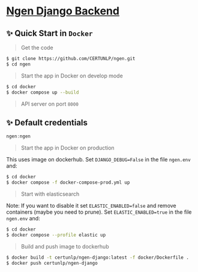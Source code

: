 # [Ngen Django Backend](https://github.com/CERTUNLP/ngen)

## ✨ Quick Start in `Docker`

> Get the code

```bash
$ git clone https://github.com/CERTUNLP/ngen.git
$ cd ngen
```

> Start the app in Docker on develop mode

```bash
$ cd docker
$ docker compose up --build 
```

> API server on port `8000`

## ✨ Default credentials

```javascript
ngen:ngen
```

> Start the app in Docker on production

This uses image on dockerhub.
Set `DJANGO_DEBUG=False` in the file `ngen.env` and:

```bash
$ cd docker
$ docker compose -f docker-compose-prod.yml up
```

> Start with elasticsearch

Note: If you want to disable it set `ELASTIC_ENABLED=false` and remove containers (maybe you need to prune).
Set `ELASTIC_ENABLED=true` in the file `ngen.env` and:

```bash
$ cd docker
$ docker compose --profile elastic up
```

> Build and push image to dockerhub

```bash
$ docker build -t certunlp/ngen-django:latest -f docker/Dockerfile .
$ docker push certunlp/ngen-django
```
